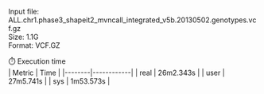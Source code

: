 Input file: ALL.chr1.phase3_shapeit2_mvncall_integrated_v5b.20130502.genotypes.vcf.gz  
Size: 1.1G  
Format: VCF.GZ  

⏱️ Execution time  
| Metric | Time       |
|--------|------------|
| real   | 26m2.343s  |
| user   | 27m5.741s  |
| sys    | 1m53.573s  |
